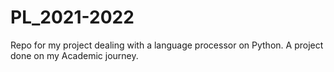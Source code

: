 # PL_2021-2022
Repo for my project dealing with a language processor on Python. A project done on my Academic journey.
